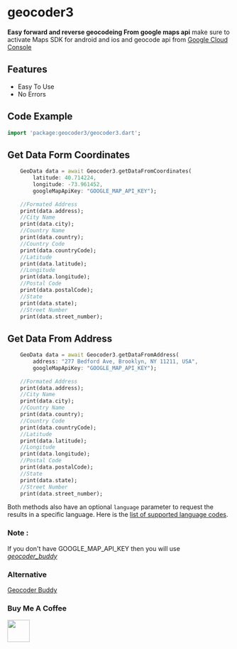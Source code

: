 # geocoder3

**Easy forward and reverse geocodeing From google maps api**
make sure to activate Maps SDK for android and ios and geocode api from  <a href="https://console.cloud.google.com">Google Cloud Console</a> 

## Features

* Easy To Use
* No Errors

## Code Example
```dart
import 'package:geocoder3/geocoder3.dart';
```

## Get Data Form Coordinates
```dart
    GeoData data = await Geocoder3.getDataFromCoordinates(
        latitude: 40.714224,
        longitude: -73.961452,
        googleMapApiKey: "GOOGLE_MAP_API_KEY");
    
    //Formated Address
    print(data.address);
    //City Name
    print(data.city);
    //Country Name
    print(data.country);
    //Country Code
    print(data.countryCode);
    //Latitude
    print(data.latitude);
    //Longitude
    print(data.longitude);
    //Postal Code
    print(data.postalCode);
    //State
    print(data.state);
    //Street Number
    print(data.street_number);

```
## Get Data From Address
```dart
    GeoData data = await Geocoder3.getDataFromAddress(
        address: "277 Bedford Ave, Brooklyn, NY 11211, USA",
        googleMapApiKey: "GOOGLE_MAP_API_KEY");
    
    //Formated Address
    print(data.address);
    //City Name
    print(data.city);
    //Country Name
    print(data.country);
    //Country Code
    print(data.countryCode);
    //Latitude
    print(data.latitude);
    //Longitude
    print(data.longitude);
    //Postal Code
    print(data.postalCode);
    //State
    print(data.state);
    //Street Number
    print(data.street_number);
```

Both methods also have an optional ```language``` parameter to request the results in a specific language.
Here is the [list of supported language codes](https://developers.google.com/maps/faq#languagesupport).


### Note :
If you don't have GOOGLE_MAP_API_KEY then you will use [*geocoder_buddy*]('https://pub.dev/packages/geocoder_buddy')
### Alternative
[Geocoder Buddy]('https://pub.dev/packages/geocoder_buddy')


### Buy Me A Coffee

<a href="https://www.buymeacoffee.com/flutterbuddy">
<img src="https://www.buymeacoffee.com/assets/img/guidelines/download-assets-1.svg" height="50" target="_flutterbuddy">
</a>
